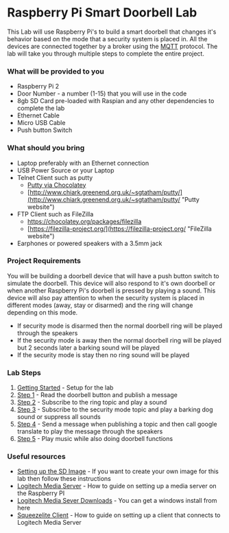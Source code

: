 # Raspberry Pi Smart Doorbell Lab
This Lab will use Raspberry Pi's to build a smart doorbell that changes it's behavior based on the mode that a security system is placed in.  All the devices are connected together by a broker using the [MQTT](http://mqtt.org/ "MQTT") protocol.  The lab will take you through multiple steps to complete the entire project.  

### What will be provided to you
- Raspberry Pi 2
- Door Number - a number (1-15) that you will use in the code
- 8gb SD Card pre-loaded with Raspian and any other dependencies to complete the lab
- Ethernet Cable
- Micro USB Cable
- Push button Switch

### What should you bring
- Laptop preferably with an Ethernet connection
- USB Power Source or your Laptop
- Telnet Client such as putty
	- [Putty via Chocolatey](https://chocolatey.org/packages/putty "Putty via Chocolatey")
	- [http://www.chiark.greenend.org.uk/~sgtatham/putty/](http://www.chiark.greenend.org.uk/~sgtatham/putty/ "Putty website")   
- FTP Client such as FileZilla
	- [https://chocolatey.org/packages/filezilla ](https://chocolatey.org/packages/filezilla  "FileZilla via Chocolatey")
	- [https://filezilla-project.org/](https://filezilla-project.org/ "FileZilla website")
- Earphones or powered speakers with a 3.5mm jack

### Project Requirements
You will be building a doorbell device that will have a push button switch to simulate the doorbell.  This device will also respond to it's own doorbell or when another Raspberry Pi's doorbell is pressed by playing a sound.  This device will also pay attention to when the security system is placed in different modes (away, stay or disarmed) and the ring will change depending on this mode.


- If security mode is disarmed then the normal doorbell ring will be played through the speakers
- If the security mode is away then the normal doorbell ring will be played but 2 seconds later a barking sound will be played
- If the security mode is stay then no ring sound will be played

### Lab Steps
1. [Getting Started](GettingStarted.md) - Setup for the lab
2. [Step 1](Step1.md) - Read the doorbell button and publish a message
3. [Step 2](Step2.md) - Subscribe to the ring topic and play a sound
4. [Step 3](Step3.md) - Subscribe to the security mode topic and play a barking dog sound or suppress all sounds
5. [Step 4](Step4.md) - Send a message when publishing a topic and then call google translate to play the message through the speakers
6. [Step 5](Step5.md) - Play music while also doing doorbell functions

### Useful resources
- [Setting up the SD Image](SetupSDImage.md) - If you want to create your own image for this lab then follow these instructions
- [Logitech Media Server](http://allthingspi.webspace.virginmedia.com/lms.php) - How to guide on setting up a media server on the Raspberry PI
- [Logitech Media Sever Downloads](http://downloads.slimdevices.com/nightly/?ver=7.7) - You can get a windows install from here
- [Squeezelite Client](http://www.gerrelt.nl/RaspberryPi/wordpress/tutorial-installing-squeezelite-player-on-raspbian/) - How to guide on setting up a client that connects to Logitech Media Server